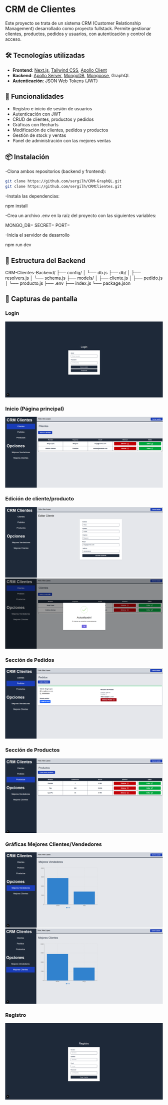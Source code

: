 # CRM de Clientes

Este proyecto se trata de un sistema CRM (Customer Relationship Management) desarrollado como proyecto fullstack. Permite gestionar clientes, productos, pedidos y usuarios, con autenticación y control de acceso.

## 🛠 Tecnologías utilizadas

-   **Frontend**: [Next.js](https://nextjs.org/), [Tailwind CSS](https://tailwindcss.com/), [Apollo Client](https://www.apollographql.com/docs/react/)
-   **Backend**: [Apollo Server](https://www.apollographql.com/docs/apollo-server/), [MongoDB](https://www.mongodb.com/), [Mongoose](https://mongoosejs.com/), GraphQL
-   **Autenticación**: JSON Web Tokens (JWT)

## 🚀 Funcionalidades

-   Registro e inicio de sesión de usuarios
-   Autenticación con JWT
-   CRUD de clientes, productos y pedidos
-   Gráficas con Recharts
-   Modificación de clientes, pedidos y productos
-   Gestión de stock y ventas
-   Panel de administración con las mejores ventas

## 📦 Instalación

-Clona ambos repositorios (backend y frontend):

```bash
git clone https://github.com/sergilh/CRM-GraphQL.git
git clone https://github.com/sergilh/CRMClientes.git
```

-Instala las dependencias:

npm install

-Crea un archivo .env en la raíz del proyecto con las siguientes variables:

MONGO_DB=
SECRET=
PORT=

-Inicia el servidor de desarrollo

npm run dev

## 🌳 Estructura del Backend

CRM-Clientes-Backend/
├── config/
│ └── db.js
├── db/
│ ├── resolvers.js
│ └── schema.js
├── models/
│ ├── cliente.js
│ ├── pedido.js
│ └── producto.js
├── .env
├── index.js
└── package.json

## 📸 Capturas de pantalla

### Login

![Login](/public/15.PNG)

### Inicio (Página principal)

![Inicio (Página principal)](/public/16.PNG)

### Edición de cliente/producto

![Edición de cliente/producto](/public/17.PNG)
![Edición de cliente/producto](/public/18.PNG)

### Sección de Pedidos

![Sección de Pedidos](/public/19.PNG)

### Sección de Productos

![Sección de Productos](/public/20.PNG)

### Gráficas Mejores Clientes/Vendedores

![Gráficas Mejores Vendedores](/public/21.PNG)
![Gráficas Mejores Clientes](/public/22.PNG)

### Registro

![Registro](/public/23.PNG)
